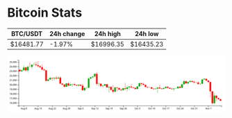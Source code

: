 # Bitcoin Stats

BTC/USDT|24h change|24h high|24h low|
|---|---|---|---|
|$16481.77|-1.97%|$16996.35|$16435.23|

<img src="./chart.svg">
